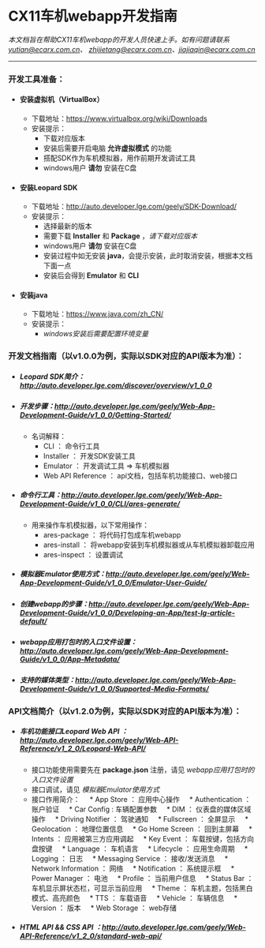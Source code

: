 # CX11车机webapp开发指南

*本文档旨在帮助CX11车机webapp的开发人员快速上手。如有问题请联系 <yutian@ecarx.com.cn>、 <zhijietang@ecarx.com.cn>、<jiajiaqin@ecarx.com.cn>*

----

### 开发工具准备：

* #### 安装虚拟机（VirtualBox）
  * 下载地址：<https://www.virtualbox.org/wiki/Downloads>
  * 安装提示：
    * 下载对应版本 
    * 安装后需要开启电脑 **允许虚拟模式** 的功能
    * 搭配SDK作为车机模拟器，用作前期开发调试工具
    * windows用户 **请勿** 安装在C盘

* #### 安装Leopard SDK
  * 下载地址：<http://auto.developer.lge.com/geely/SDK-Download/>
  * 安装提示：
    * 选择最新的版本
    * 需要下载 **Installer** 和 **Package** ，*请下载对应版本*
    * windows用户 **请勿** 安装在C盘
    * 安装过程中如无安装 **java**，会提示安装，此时取消安装，根据本文档下面一点
    * 安装后会得到 **Emulator** 和 **CLI**

* #### 安装java
  * 下载地址：<https://www.java.com/zh_CN/>
  * 安装提示：
    * *windows安装后需要配置环境变量*

### 开发文档指南（以v1.0.0为例，实际以SDK对应的API版本为准）：

* ##### Leopard SDK简介：<http://auto.developer.lge.com/discover/overview/v1_0_0> 

* ##### 开发步骤：<http://auto.developer.lge.com/geely/Web-App-Development-Guide/v1_0_0/Getting-Started/>
  * 名词解释：
    * CLI ： 命令行工具
    * Installer ： 开发SDK安装工具
    * Emulator ： 开发调试工具 => 车机模拟器
    * Web API Reference ： api文档，包括车机功能接口、web接口

* ##### 命令行工具：<http://auto.developer.lge.com/geely/Web-App-Development-Guide/v1_0_0/CLI/ares-generate/>
  * 用来操作车机模拟器，以下常用操作：
    * ares-package ： 将代码打包成车机webapp
    * ares-install ： 将webapp安装到车机模拟器或从车机模拟器卸载应用
    * ares-inspect ： 设置调试

* ##### 模拟器Emulator使用方式：<http://auto.developer.lge.com/geely/Web-App-Development-Guide/v1_0_0/Emulator-User-Guide/>

* ##### 创建webapp的步骤：<http://auto.developer.lge.com/geely/Web-App-Development-Guide/v1_0_0/Developing-an-App/test-lg-article-default/>

* ##### webapp应用打包时的入口文件设置：<http://auto.developer.lge.com/geely/Web-App-Development-Guide/v1_0_0/App-Metadata/> 

* ##### 支持的媒体类型：<http://auto.developer.lge.com/geely/Web-App-Development-Guide/v1_0_0/Supported-Media-Formats/>

### API文档简介（以v1.2.0为例，实际以SDK对应的API版本为准）：

* ##### 车机功能接口Leopard Web API ：<http://auto.developer.lge.com/geely/Web-API-Reference/v1_2_0/Leopard-Web-API/>
  * 接口功能使用需要先在 **package.json** 注册，请见 *webapp应用打包时的入口文件设置*
  * 接口调试，请见 *模拟器Emulator使用方式*
  * 接口作用简介：
     * App Store ： 应用中心操作
     * Authentication ： 账户验证
     * Car Config : 车辆配置参数
     * DIM ： 仪表盘的媒体区域操作
     * Driving Notifier ： 驾驶通知
     * Fullscreen ： 全屏显示
     * Geolocation ： 地理位置信息
     * Go Home Screen ： 回到主屏幕
     * Intents ： 应用被第三方应用调起
     * Key Event ： 车载按键，包括方向盘按键
     * Language ： 车机语言
     * Lifecycle ： 应用生命周期
     * Logging ： 日志
     * Messaging Service ： 接收/发送消息
     * Network Information ： 网络
     * Notification ： 系统提示框
     * Power Manager ： 电池
     * Profile ： 当前用户信息
     * Status Bar ： 车机显示屏状态栏，可显示当前应用
     * Theme ： 车机主题，包括黑白模式、高亮颜色
     * TTS ： 车载语音
     * Vehicle ： 车辆信息
     * Version ： 版本
     * Web Storage ： web存储

* ##### HTML API && CSS API ：<http://auto.developer.lge.com/geely/Web-API-Reference/v1_2_0/standard-web-api/>
